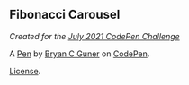 Fibonacci Carousel
------------------
_Created for the [July 2021 CodePen Challenge](https://codepen.io/challenges/2021/July)_

A [Pen](https://codepen.io/bgoonz/pen/KKmxEKN) by [Bryan C Guner](https://codepen.io/bgoonz) on [CodePen](https://codepen.io).

[License](https://codepen.io/bgoonz/pen/KKmxEKN/license).